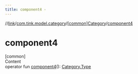 ```yaml
---
title: component4 -
---
```

//[link](../../index.md)/[com.tink.model.category](../index.md)/[[common]Category](index.md)/[component4](component4.md)



# component4  
[common]  
Content  
operator fun [component4](component4.md)(): [Category.Type](-type/index.md)  



